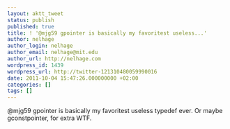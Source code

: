 ```yaml
---
layout: aktt_tweet
status: publish
published: true
title: ! '@mjg59 gpointer is basically my favoritest useless...'
author: nelhage
author_login: nelhage
author_email: nelhage@mit.edu
author_url: http://nelhage.com
wordpress_id: 1439
wordpress_url: http://twitter-121310480059990016
date: 2011-10-04 15:47:26.000000000 +02:00
categories: []
tags: []
---
```

@mjg59 gpointer is basically my favoritest useless typedef ever. Or maybe gconstpointer, for extra WTF.
